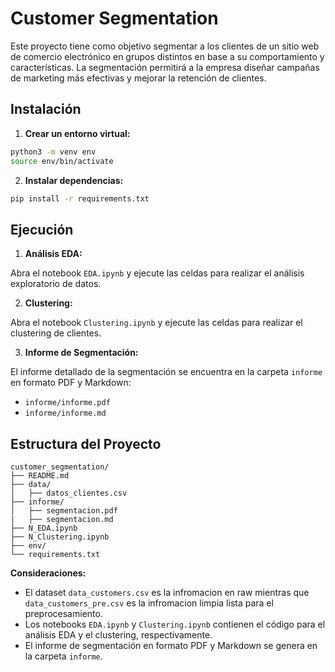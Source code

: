 # Customer Segmentation

Este proyecto tiene como objetivo segmentar a los clientes de un sitio web de comercio electrónico en grupos distintos en base a su comportamiento y características. La segmentación permitirá a la empresa diseñar campañas de marketing más efectivas y mejorar la retención de clientes.

## Instalación

1. **Crear un entorno virtual:**

```bash
python3 -m venv env
source env/bin/activate
```

2. **Instalar dependencias:**

```bash
pip install -r requirements.txt
```

## Ejecución

1. **Análisis EDA:**

Abra el notebook `EDA.ipynb` y ejecute las celdas para realizar el análisis exploratorio de datos.

2. **Clustering:**

Abra el notebook `Clustering.ipynb` y ejecute las celdas para realizar el clustering de clientes.

3. **Informe de Segmentación:**

El informe detallado de la segmentación se encuentra en la carpeta `informe` en formato PDF y Markdown:

* `informe/informe.pdf`
* `informe/informe.md`

## Estructura del Proyecto

```
customer_segmentation/
├── README.md
├── data/
│   ├── datos_clientes.csv
├── informe/
│   ├── segmentacion.pdf
|   ├── segmentacion.md
├── N_EDA.ipynb
├── N_Clustering.ipynb
├── env/
└── requirements.txt
```

**Consideraciones:**

* El dataset `data_customers.csv` es la infromacion en raw mientras que `data_customers_pre.csv` es la infromacion limpia lista para el preprocesamiento.
* Los notebooks `EDA.ipynb` y `Clustering.ipynb` contienen el código para el análisis EDA y el clustering, respectivamente.
* El informe de segmentación en formato PDF y Markdown se genera en la carpeta `informe`.
